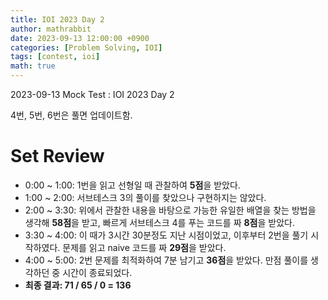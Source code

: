 ```yaml
---
title: IOI 2023 Day 2
author: mathrabbit
date: 2023-09-13 12:00:00 +0900
categories: [Problem Solving, IOI]
tags: [contest, ioi]
math: true
---
```


2023-09-13 Mock Test : IOI 2023 Day 2

<!--more-->

4번, 5번, 6번은 풀면 업데이트함.

# Set Review

- 0:00 ~ 1:00: 1번을 읽고 선형일 때 관찰하여 **5점**을 받았다.
- 1:00 ~ 2:00: 서브테스크 3의 풀이를 찾았으나 구현하지는 않았다.
- 2:00 ~ 3:30: 위에서 관찰한 내용을 바탕으로 가능한 유일한 배열을 찾는 방법을 생각해 **58점**을 받고, 빠르게 서브테스크 4를 푸는 코드를 짜 **8점**을 받았다.
- 3:30 ~ 4:00: 이 때가 3시간 30분정도 지난 시점이었고, 이후부터 2번을 풀기 시작하였다. 문제를 읽고 naive 코드를 짜 **29점**을 받았다.
- 4:00 ~ 5:00: 2번 문제를 최적화하여 7분 남기고 **36점**을 받았다. 만점 풀이를 생각하던 중 시간이 종료되었다.
- **최종 결과: 71 / 65 / 0 = 136**
